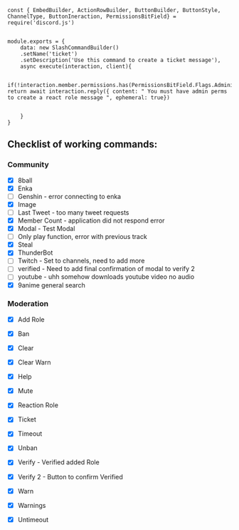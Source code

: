


```const { SlashCommandBuilder } = require('@discordjs/builders');
const { EmbedBuilder, ActionRowBuilder, ButtonBuilder, ButtonStyle, ChannelType, ButtonIneraction, PermissionsBitField} = require('discord.js')


module.exports = {
    data: new SlashCommandBuilder()
    .setName('ticket')
    .setDescription('Use this command to create a ticket message'),
    async execute(interaction, client){

        if(!interaction.member.permissions.has(PermissionsBitField.Flags.Administrator)) return await interaction.reply({ content: " You must have admin perms to create a react role message ", ephemeral: true})


    }
}
```
## Checklist of working commands:

### Community

- [x] 8ball
- [x] Enka
- [ ] Genshin - error connecting to enka 
- [x] Image
- [ ] Last Tweet - too many tweet requests
- [x] Member Count - application did not respond error
- [x] Modal - Test Modal
- [ ] Only play function, error with previous track 
- [x] Steal 
- [x] ThunderBot
- [ ] Twitch - Set to channels, need to add more 
- [ ] verified - Need to add final confirmation of modal to verify 2 
- [ ] youtube - uhh somehow downloads youtube video no audio
- [x] 9anime general search

### Moderation
- [x] Add Role
- [x] Ban
- [x] Clear
- [x] Clear Warn
- [x] Help
- [x] Mute
- [x] Reaction Role
- [x] Ticket
- [x] Timeout
- [x] Unban
- [x] Verify - Verified added Role
- [x] Verify 2 - Button to confirm Verified
- [x] Warn
- [x] Warnings
- [x] Untimeout


